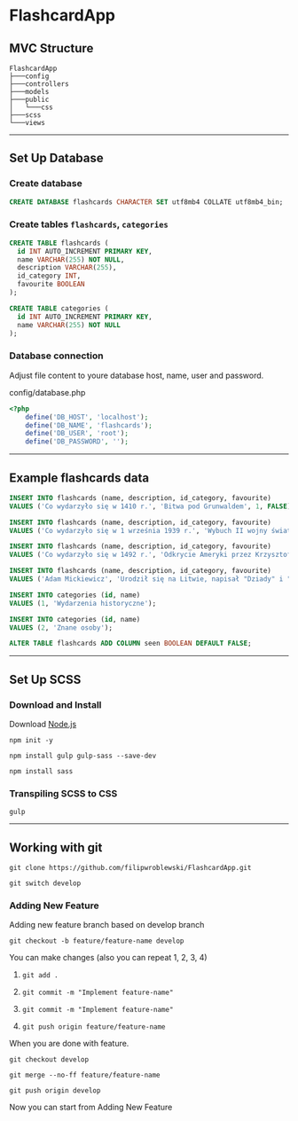 # FlashcardApp

## MVC Structure

```
FlashcardApp
├───config
├───controllers
├───models
├───public
│   └───css
├───scss
└───views
```

___

## Set Up Database

### Create database

```sql
CREATE DATABASE flashcards CHARACTER SET utf8mb4 COLLATE utf8mb4_bin;
```

### Create tables `flashcards`, `categories`

```sql
CREATE TABLE flashcards (
  id INT AUTO_INCREMENT PRIMARY KEY,
  name VARCHAR(255) NOT NULL,
  description VARCHAR(255),
  id_category INT,
  favourite BOOLEAN
);

CREATE TABLE categories (
  id INT AUTO_INCREMENT PRIMARY KEY,
  name VARCHAR(255) NOT NULL
);

```

### Database connection

Adjust file content to youre database host, name, user and password. 

config/database.php

```php
<?php
    define('DB_HOST', 'localhost');
    define('DB_NAME', 'flashcards');
    define('DB_USER', 'root');
    define('DB_PASSWORD', '');
```

___

## Example flashcards data

```sql
INSERT INTO flashcards (name, description, id_category, favourite)
VALUES ('Co wydarzyło się w 1410 r.', 'Bitwa pod Grunwaldem', 1, FALSE);

INSERT INTO flashcards (name, description, id_category, favourite)
VALUES ('Co wydarzyło się w 1 września 1939 r.', 'Wybuch II wojny światowej', 1, FALSE);

INSERT INTO flashcards (name, description, id_category, favourite)
VALUES ('Co wydarzyło się w 1492 r.', 'Odkrycie Ameryki przez Krzysztofa Kolumba', 1, TRUE);

INSERT INTO flashcards (name, description, id_category, favourite)
VALUES ('Adam Mickiewicz', 'Urodził się na Litwie, napisał "Dziady" i "Pana Tadeusza"', 2, TRUE);

INSERT INTO categories (id, name)
VALUES (1, 'Wydarzenia historyczne');

INSERT INTO categories (id, name)
VALUES (2, 'Znane osoby');
```

```sql
ALTER TABLE flashcards ADD COLUMN seen BOOLEAN DEFAULT FALSE;
```

___

## Set Up SCSS

### Download and Install

Download [Node.js](https://nodejs.org/)

```
npm init -y
```

```
npm install gulp gulp-sass --save-dev
```

```
npm install sass
```

### Transpiling SCSS to CSS

```
gulp
```

___

## Working with git

```
git clone https://github.com/filipwroblewski/FlashcardApp.git
```
```
git switch develop
```

### Adding New Feature

Adding new feature branch based on develop branch
```
git checkout -b feature/feature-name develop
```

You can make changes (also you can repeat 1, 2, 3, 4)
  1.  ```
      git add .
      ```
  2.  ```
      git commit -m "Implement feature-name"
      ```
  3.  ```
      git commit -m "Implement feature-name"
      ```
  3.  ```
      git push origin feature/feature-name
      ```

When you are done with feature. 
```
git checkout develop
```
```
git merge --no-ff feature/feature-name
```
```
git push origin develop
```

Now you can start from Adding New Feature